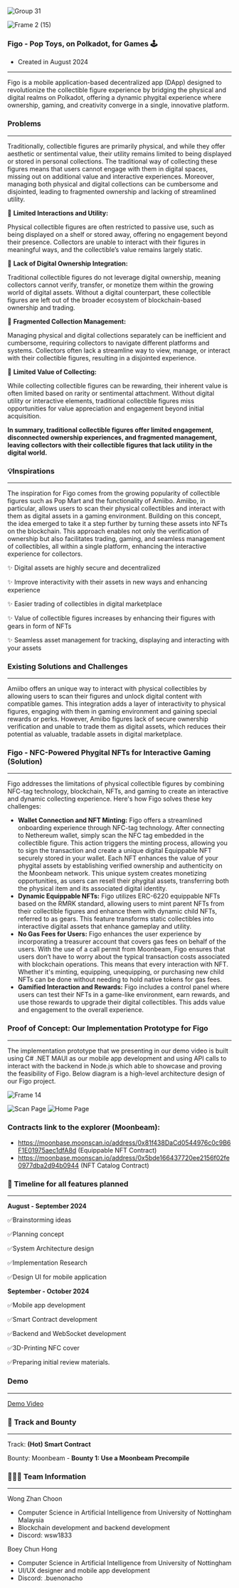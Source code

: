 ![Group 31](https://github.com/user-attachments/assets/b13729c8-3b84-42ff-9c14-5e5adb246ebc)

![Frame 2 (15)](https://github.com/user-attachments/assets/e7164a5e-fa18-46e0-9a15-285ec902b775)

### Figo - Pop Toys, on Polkadot, for Games 🕹️

- Created in August 2024

---

Figo is a mobile application-based decentralized app (DApp) designed to revolutionize the collectible figure experience by bridging the physical and digital realms on Polkadot, offering a dynamic phygital experience where ownership, gaming, and creativity converge in a single, innovative platform.

### Problems

---

Traditionally, collectible figures are primarily physical, and while they offer aesthetic or sentimental value, their utility remains limited to being displayed or stored in personal collections. The traditional way of collecting these figures means that users cannot engage with them in digital spaces, missing out on additional value and interactive experiences. Moreover, managing both physical and digital collections can be cumbersome and disjointed, leading to fragmented ownership and lacking of streamlined utility.

🔴 **Limited Interactions and Utility:**

Physical collectible figures are often restricted to passive use, such as being displayed on a shelf or stored away, offering no engagement beyond their presence. Collectors are unable to interact with their figures in meaningful ways, and the collectible’s value remains largely static.

🔴 **Lack of Digital Ownership Integration:**

Traditional collectible figures do not leverage digital ownership, meaning collectors cannot verify, transfer, or monetize them within the growing world of digital assets. Without a digital counterpart, these collectible figures are left out of the broader ecosystem of blockchain-based ownership and trading.

🔴 **Fragmented Collection Management:**

Managing physical and digital collections separately can be inefficient and cumbersome, requiring collectors to navigate different platforms and systems. Collectors often lack a streamline way to view, manage, or interact with their collectible figures, resulting in a disjointed experience.

🔴 **Limited Value of Collecting:**

While collecting collectible figures can be rewarding, their inherent value is often limited based on rarity or sentimental attachment. Without digital utility or interactive elements, traditional collectible figures miss opportunities for value appreciation and engagement beyond initial acquisition.

**In summary, traditional collectible figures offer limited engagement, disconnected ownership experiences, and fragmented management, leaving collectors with their collectible figures that lack utility in the digital world.** 

### 💡Inspirations

---

The inspiration for Figo comes from the growing popularity of collectible figures such as Pop Mart and the functionality of Amiibo. Amiibo, in particular, allows users to scan their physical collectibles and interact with them as digital assets in a gaming environment. Building on this concept, the idea emerged to take it a step further by turning these assets into NFTs on the blockchain. This approach enables not only the verification of ownership but also facilitates trading, gaming, and seamless management of collectibles, all within a single platform, enhancing the interactive experience for collectors.

✨ Digital assets are highly secure and decentralized

✨ Improve interactivity with their assets in new ways and enhancing experience

✨ Easier trading of collectibles in digital marketplace

✨ Value of collectible figures increases by enhancing their figures with gears in form of NFTs

✨ Seamless asset management for tracking, displaying and interacting with your assets

### Existing Solutions and Challenges

---

Amiibo offers an unique way to interact with physical collectibles by allowing users to scan their figures and unlock digital content with compatible games. This integration adds a layer of interactivity to physical figures, engaging with them in gaming environment and gaining special rewards or perks. However, Amiibo figures lack of secure ownership verification and unable to trade them as digital assets, which reduces their potential as valuable, tradable assets in digital marketplace.

### Figo - NFC-Powered Phygital NFTs for Interactive Gaming (Solution)

---

Figo addresses the limitations of physical collectible figures by combining NFC-tag technology, blockchain, NFTs, and gaming to create an interactive and dynamic collecting experience. Here's how Figo solves these key challenges:

- **Wallet Connection and NFT Minting:** Figo offers a streamlined onboarding experience through NFC-tag technology. After connecting to Nethereum wallet, simply scan the NFC tag embedded in the collectible figure. This action triggers the minting process, allowing you to sign the transaction and create a unique digital Equippable NFT securely stored in your wallet. Each NFT enhances the value of your phygital assets by establishing verified ownership and authenticity on the Moonbeam network. This unique system creates monetizing opportunities, as users can resell their phygital assets, transferring both the physical item and its associated digital identity.
- **Dynamic Equippable NFTs:** Figo utilizes ERC-6220 equippable NFTs based on the RMRK standard, allowing users to mint parent NFTs from their collectible figures and enhance them with dynamic child NFTs, referred to as gears. This feature transforms static collectibles into interactive digital assets that enhance gameplay and utility.
- **No Gas Fees for Users:** Figo enhances the user experience by incorporating a treasurer account that covers gas fees on behalf of the users. With the use of a call permit from Moonbeam, Figo ensures that users don’t have to worry about the typical transaction costs associated with blockchain operations. This means that every interaction with NFT. Whether it's minting, equipping, unequipping, or purchasing new child NFTs can be done without needing to hold native tokens for gas fees.
- **Gamified Interaction and Rewards:** Figo includes a control panel where users can test their NFTs in a game-like environment, earn rewards, and use those rewards to upgrade their digital collectibles. This adds value and engagement to the overall experience.

### Proof of Concept: Our Implementation Prototype for Figo

---

The implementation prototype that we presenting in our demo video is built using C# .NET MAUI as our mobile app development and using API calls to interact with the backend in Node.js which able to showcase and proving the feasibility of Figo. Below diagram is a high-level architecture design of our Figo project.

![Frame 14](https://github.com/user-attachments/assets/54191936-5433-4c45-b15d-2a4d86fe24aa)

![Scan Page](https://github.com/user-attachments/assets/8f796b37-68ef-4c9f-a32e-187619f7bb75)
![Home Page](https://github.com/user-attachments/assets/c59b6b07-8a27-401a-9101-1257627a02ea)

### Contracts link to the explorer (Moonbeam):

- https://moonbase.moonscan.io/address/0x81f438DaCd0544976c0c9B6F1E01975aec1dfA8d (Equippable NFT Contract)
- https://moonbase.moonscan.io/address/0x5bde166437720ee2156f02fe0977dba2d94b0944 (NFT Catalog Contract)

### **📅 Timeline for all features planned**

---

**August - September 2024**

✅Brainstorming ideas

✅Planning concept

✅System Architecture design

✅Implementation Research

✅Design UI for mobile application

**September - October 2024**

✅Mobile app development

✅Smart Contract development

✅Backend and WebSocket development

✅3D-Printing NFC cover

✅Preparing initial review materials.

### Demo

---

[Demo Video](https://www.youtube.com/watch?v=v6DnYxcS-7c&feature=youtu.be)

### 🏅 **Track and Bounty**

---

Track: **(Hot) Smart Contract**

Bounty: Moonbeam - **Bounty 1: Use a Moonbeam Precompile**

### 🧑🏻‍🏭 **Team Information**

---

Wong Zhan Choon

- Computer Science in Artificial Intelligence from University of Nottingham Malaysia
- Blockchain development and backend development
- Discord: wsw1833

Boey Chun Hong

- Computer Science in Artificial Intelligence from University of Nottingham
- UI/UX designer and mobile app development
- Discord: .buenonacho

